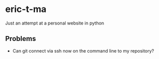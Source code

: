 # eric-t-ma
Just an attempt at a personal website in python

## Problems
 - Can git connect via ssh now on the command line to my repository?